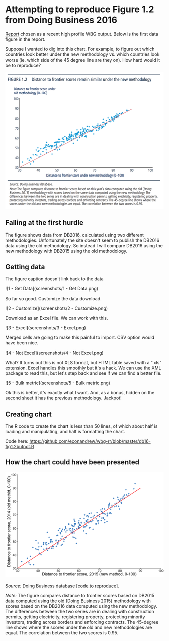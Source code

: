 # Attempting to reproduce Figure 1.2 from Doing Business 2016

[Report](http://www.doingbusiness.org/reports/global-reports/doing-business-2016) chosen as a recent high profile WBG output. Below is the first data figure in the report.

Suppose I wanted to dig into this chart. For example, to figure out which countries look better under the new methodology vs. which countries look worse (ie. which side of the 45 degree line are they on). How hard would it be to reproduce?

![Figure 1.2 from DB16 report](db16-fig1.2.png)

## Falling at the first hurdle

The figure shows data from DB2016, calculated using two different methodologies. Unfortunately the site doesn't seem to publish the DB2016 data using the old methodology. So instead I will compare DB2016 using the new methodology with DB2015 using the old methodology.

## Getting data

The figure caption doesn't link back to the data

![1 - Get Data](screenshots/1 - Get Data.png)

So far so good. Customize the data download.

![2 - Customize](screenshots/2 - Customize.png)

Download as an Excel file. We can work with this.

![3 - Excel](screenshots/3 - Excel.png)

Merged cells are going to make this painful to import. CSV option would have been nice.

![4 - Not Excel](screenshots/4 - Not Excel.png)

What? It turns out this is not XLS format, but HTML table saved with a ".xls" extension. Excel handles this smoothly but it's a hack. We can use the XML package to read this, but let's step back and see if we can find a better file.

![5 - Bulk metric](screenshots/5 - Bulk metric.png)

Ok this is better, it's exactly what I want. And, as a bonus, hidden on the second sheet it has the previous methodology. Jackpot!

## Creating chart

The R code to create the chart is less than 50 lines, of which about half is loading and manipulating, and half is formatting the chart.

Code here: https://github.com/econandrew/wbg-rr/blob/master/db16-fig1.2butnot.R

## How the chart could have been presented

![Figure 1.2 but not](fig1.2butnot.png)

*Source:* Doing Business database [[code to reproduce](https://github.com/econandrew/wbg-rr/blob/master/db16-fig1.2butnot.R)].

*Note:* The figure compares distance to frontier scores based on DB2015 data computed using the old (Doing Business 2015) methodology with scores based on the DB2016 data computed using the new methodology. The differences between the two series are in dealing with construction permits, getting electricity, registering property, protecting minority investors, trading across borders and enforcing contracts. The 45-degree line shows where the scores under the old and new methodologies are equal. The correlation between the two scores is 0.95.
